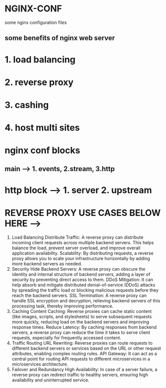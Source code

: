 # NGINX-CONF
some nginx configuration files
## some benefits of nginx web server
# 1. load balancing
# 2. reverse proxy
# 3. cashing
# 4. host multi sites
# nginx conf blocks 
## main --> 1. events, 2.stream, 3.http

# http block --> 1. server 2. upstream

#   REVERSE PROXY USE CASES BELOW HERE -->
1. Load Balancing
Distribute Traffic: A reverse proxy can distribute incoming client requests across multiple backend servers. This helps balance the load, prevent server overload, and improve overall application availability.
Scalability: By distributing requests, a reverse proxy allows you to scale your infrastructure horizontally by adding more backend servers as needed.
2. Security
Hide Backend Servers: A reverse proxy can obscure the identity and internal structure of backend servers, adding a layer of security by preventing direct access to them.
DDoS Mitigation: It can help absorb and mitigate distributed denial-of-service (DDoS) attacks by spreading the traffic load or blocking malicious requests before they reach the backend servers.
SSL Termination: A reverse proxy can handle SSL encryption and decryption, relieving backend servers of this processing task, thereby improving performance.
3. Caching
Content Caching: Reverse proxies can cache static content (like images, scripts, and stylesheets) to serve subsequent requests more quickly, reducing load on the backend servers and improving response times.
Reduce Latency: By caching responses from backend servers, a reverse proxy can reduce the time it takes to serve client requests, especially for frequently accessed content.
4. Traffic Routing
URL Rewriting: Reverse proxies can route requests to different backend servers or services based on the URL or other request attributes, enabling complex routing rules.
API Gateway: It can act as a central point for routing API requests to different microservices in a microservices architecture.
5. Failover and Redundancy
High Availability: In case of a server failure, a reverse proxy can redirect traffic to healthy servers, ensuring high availability and uninterrupted service.
